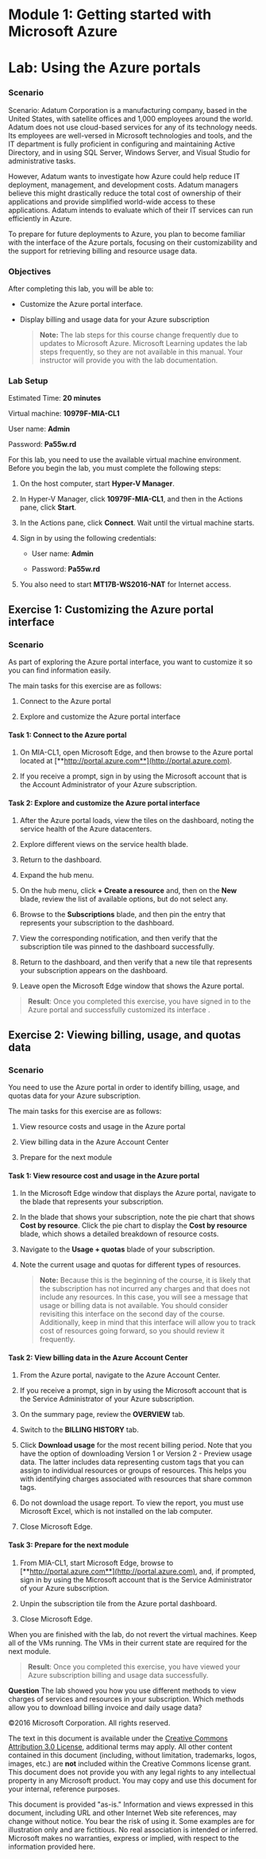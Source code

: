 # Module 1: Getting started with Microsoft Azure
# Lab: Using the Azure portals
  
### Scenario
  
Scenario:
Adatum Corporation is a manufacturing company, based in the United States, with satellite offices and 1,000 employees around the world. Adatum does not use cloud-based services for any of its technology needs. Its employees are well-versed in Microsoft technologies and tools, and the IT department is fully proficient in configuring and maintaining Active Directory, and in using SQL Server, Windows Server, and Visual Studio for administrative tasks.

However, Adatum wants to investigate how Azure could help reduce IT deployment, management, and development costs. Adatum managers believe this might drastically reduce the total cost of ownership of their applications and provide simplified world-wide access to these applications. Adatum intends to evaluate which of their IT services can run efficiently in Azure.

To prepare for future deployments to Azure, you plan to become familiar with the interface of the Azure portals, focusing on their customizability and the support for retrieving billing and resource usage data.

### Objectives
  
After completing this lab, you will be able to:

- Customize the Azure portal interface.
- Display billing and usage data for your Azure subscription

    > **Note:** The lab steps for this course change frequently due to updates to Microsoft Azure. Microsoft Learning updates the lab steps frequently, so they are not available in this manual. Your instructor will provide you with the lab documentation.


### Lab Setup
  
Estimated Time: **20 minutes**

Virtual machine: **10979F-MIA-CL1**

User name: **Admin**

Password: **Pa55w.rd**

For this lab, you need to use the available virtual machine environment. Before you begin the lab, you must complete the following steps:

1. On the host computer, start **Hyper-V Manager**.

1. In Hyper-V Manager, click **10979F-MIA-CL1**, and then in the Actions pane, click **Start**.

1. In the Actions pane, click **Connect**. Wait until the virtual machine starts. 

1. Sign in by using the following credentials: 

    - User name: **Admin**

    - Password: **Pa55w.rd**

1. You also need to start **MT17B-WS2016-NAT** for Internet access.


## Exercise 1: Customizing the Azure portal interface
  
### Scenario
  
As part of exploring the Azure portal interface, you want to customize it so you can find information easily.

The main tasks for this exercise are as follows:

1. Connect to the Azure portal 

1. Explore and customize the Azure portal interface


#### Task 1: Connect to the Azure portal
  
1. On MIA-CL1, open Microsoft Edge, and then browse to the Azure portal located at [**http://portal.azure.com**](http://portal.azure.com).

1. If you receive a prompt, sign in by using the Microsoft account that is the Account Administrator of your Azure subscription. 


#### Task 2: Explore and customize the Azure portal interface
  
1. After the Azure portal loads, view the tiles on the dashboard, noting the service health of the Azure datacenters.

1. Explore different views on the service health blade. 

1. Return to the dashboard.

1. Expand the hub menu.

1. On the hub menu, click **+ Create a resource** and, then on the **New** blade, review the list of available options, but do not select any.

1. Browse to the **Subscriptions** blade, and then pin the entry that represents your subscription to the dashboard.

1. View the corresponding notification, and then verify that the subscription tile was pinned to the dashboard successfully.

1. Return to the dashboard, and then verify that a new tile that represents your subscription appears on the dashboard.

1. Leave open the Microsoft Edge window that shows the Azure portal.

> **Result**: Once you completed this exercise, you have signed in to the Azure portal and successfully customized its interface .


## Exercise 2: Viewing billing, usage, and quotas data
  
### Scenario
  
You need to use the Azure portal in order to identify billing, usage, and quotas data for your Azure subscription.

The main tasks for this exercise are as follows:

1. View resource costs and usage in the Azure portal

1. View billing data in the Azure Account Center

1. Prepare for the next module


#### Task 1: View resource cost and usage in the Azure portal
  
1. In the Microsoft Edge window that displays the Azure portal, navigate to the blade that represents your subscription.

1. In the blade that shows your subscription, note the pie chart that shows **Cost by resource**. Click the pie chart to display the **Cost by resource** blade, which shows a detailed breakdown of resource costs.

1.  Navigate to the **Usage + quotas** blade of your subscription.

1.  Note the current usage and quotas for different types of resources.

    > **Note:** Because this is the beginning of the course, it is likely that the subscription has not incurred any charges and that does not include any resources. In this case, you will see a message that usage or billing data is not available. You should consider revisiting this interface on the second day of the course. Additionally, keep in mind that this interface will allow you to track cost of resources going forward, so you should review it frequently.


#### Task 2: View billing data in the Azure Account Center
  
1. From the Azure portal, navigate to the Azure Account Center. 

1. If you receive a prompt, sign in by using the Microsoft account that is the Service Administrator of your Azure subscription.

1. On the summary page, review the **OVERVIEW** tab.

1. Switch to the **BILLING HISTORY** tab.

1. Click **Download usage** for the most recent billing period. Note that you have the option of downloading Version 1 or Version 2 - Preview usage data. The latter includes data representing custom tags that you can assign to individual resources or groups of resources. This helps you with identifying charges associated with resources that share common tags.

1. Do not download the usage report. To view the report, you must use Microsoft Excel, which is not installed on the lab computer.

1. Close Microsoft Edge.


#### Task 3: Prepare for the next module

1. From MIA-CL1, start Microsoft Edge, browse to [**http://portal.azure.com**](http://portal.azure.com), and, if prompted, sign in by using the Microsoft account that is the Service Administrator of your Azure subscription.

1. Unpin the subscription tile from the Azure portal dashboard.

1. Close Microsoft Edge.  

When you are finished with the lab, do not revert the virtual machines. Keep all of the VMs running. The VMs in their current state are required for the next module.

> **Result**: Once you completed this exercise, you have viewed your Azure subscription billing and usage data successfully.



**Question** 
The lab showed you how you use different methods to view charges of services and resources in your subscription. Which methods allow you to download billing invoice and daily usage data?


©2016 Microsoft Corporation. All rights reserved.

The text in this document is available under the [Creative Commons Attribution 3.0 License](https://creativecommons.org/licenses/by/3.0/legalcode "Creative Commons Attribution 3.0 License"), additional terms may apply.  All other content contained in this document (including, without limitation, trademarks, logos, images, etc.) are **not** included within the Creative Commons license grant.  This document does not provide you with any legal rights to any intellectual property in any Microsoft product. You may copy and use this document for your internal, reference purposes.

This document is provided "as-is." Information and views expressed in this document, including URL and other Internet Web site references, may change without notice. You bear the risk of using it. Some examples are for illustration only and are fictitious. No real association is intended or inferred. Microsoft makes no warranties, express or implied, with respect to the information provided here.